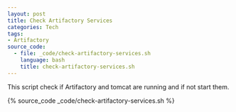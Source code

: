 ```yaml
---
layout: post
title: Check Artifactory Services
categories: Tech
tags:
- Artifactory
source_code:
  - file: _code/check-artifactory-services.sh
    language: bash
    title: check-artifactory-services.sh
---
```


This script check if Artifactory and tomcat are running and if not start them.

{% source_code _code/check-artifactory-services.sh %}
